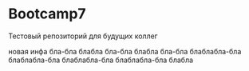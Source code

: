 # Bootcamp7
Тестовый репозиторий для будущих коллег


новая инфа
бла-бла блабла бла-бла блабла бла-бла блаблабла-бла блаблабла-бла блаблабла-бла блаблабла-бла блабла